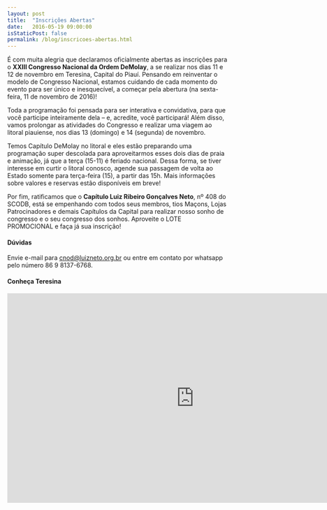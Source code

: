 ```yaml
---
layout: post
title:  "Inscrições Abertas"
date:   2016-05-19 09:00:00
isStaticPost: false
permalink: /blog/inscricoes-abertas.html
---
```


É com muita alegria que declaramos oficialmente abertas as inscrições para o **XXIII Congresso Nacional da Ordem DeMolay**, a se realizar nos dias 11 e 12 de novembro em Teresina, Capital do Piauí. Pensando em reinventar o modelo de Congresso Nacional, estamos cuidando de cada momento do evento para ser único e inesquecível, a começar pela abertura (na sexta-feira, 11 de novembro de 2016)! 


Toda a programação foi pensada para ser interativa e convidativa, para que você participe inteiramente dela – e, acredite, você participará! Além disso, vamos prolongar as atividades do Congresso e realizar uma viagem ao litoral piauiense, nos dias 13 (domingo) e 14 (segunda) de novembro.


Temos Capítulo DeMolay no litoral e eles estão preparando uma programação super descolada para aproveitarmos esses dois dias de praia e animação, já que a terça (15-11) é feriado nacional. Dessa forma, se tiver interesse em curtir o litoral conosco, agende sua passagem de volta ao Estado somente para terça-feira (15), a partir das 15h. Mais informações sobre valores e reservas estão disponíveis em breve!


Por fim, ratificamos que o **Capítulo Luiz Ribeiro Gonçalves Neto**, nº 408 do SCODB, está se empenhando com todos seus membros, tios Maçons, Lojas Patrocinadores e demais Capítulos da Capital para realizar nosso sonho de congresso e o seu congresso dos sonhos. Aproveite o LOTE PROMOCIONAL e faça já sua inscrição! 

#### Dúvidas

Envie e-mail para [cnod@luizneto.org.br](mailto:cnod@luizneto.org.br) ou entre em contato por whatsapp pelo número 86 9 8137-6768.

#### Conheça Teresina
<iframe width="853" height="480" src="https://www.youtube.com/embed/q0P_n9wqXzE" frameborder="0" allowfullscreen></iframe>
